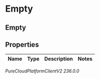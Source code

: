 # Empty

## Empty

## Properties

|Name | Type | Description | Notes|
|------------ | ------------- | ------------- | -------------|



_PureCloudPlatformClientV2 236.0.0_
